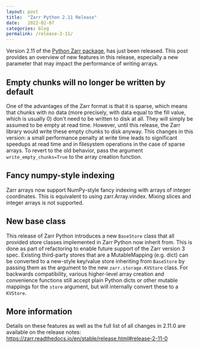 ```yaml
---
layout: post
title:  "Zarr Python 2.11 Release"
date:   2022-02-07
categories: blog
permalink: /release-2-11/
---
```


Version 2.11 of the [Python Zarr
package](https://zarr.readthedocs.io/en/stable/), has just been released. This
post provides an overview of new features in this release, especially a new
parameter that may impact the performance of writing arrays.

## Empty chunks will no longer be written by default

One of the advantages of the Zarr format is that it is sparse, which means that
chunks with no data (more precisely, with data equal to the fill value, which
is usually 0) don't need to be written to disk at all. They will simply be
assumed to be empty at read time. However, until this release, the Zarr library
would write these empty chunks to disk anyway. This changes in this version: a
small performance penalty at write time leads to significant speedups at read
time and in filesystem operations in the case of sparse arrays. To revert to
the old behavior, pass the argument ``write_empty_chunks=True`` to the array
creation function.

## Fancy numpy-style indexing

 Zarr arrays now support NumPy-style fancy indexing with arrays of integer
 coordinates. This is equivalent to using zarr.Array.vindex. Mixing slices and
 integer arrays is not supported.

## New base class

This release of Zarr Python introduces a new ``BaseStore`` class that all
provided store classes implemented in Zarr Python now inherit from. This is
done as part of refactoring to enable future support of the Zarr version 3
spec. Existing third-party stores that are a MutableMapping (e.g. dict) can be
converted to a new-style key/value store inheriting from ``BaseStore`` by
passing them as the argument to the new ``zarr.storage.KVStore`` class. For
backwards compatibility, various higher-level array creation and convenience
functions still accept plain Python dicts or other mutable mappings for the
``store`` argument, but will internally convert these to a ``KVStore``.

## More information

Details on these features as well as the full list of all changes in 2.11.0
are available on the release notes:
https://zarr.readthedocs.io/en/stable/release.html#release-2-11-0

